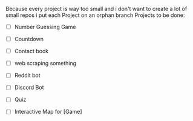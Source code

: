 Because every project is way too small and i don't want to create a lot of small repos i put each
Project on an orphan branch
Projects to be done:
- [ ] Number Guessing Game
- [ ] Countdown
- [ ] Contact book
- [ ] web scraping something
- [ ] Reddit bot
- [ ] Discord Bot
- [ ] Quiz
- [ ] Interactive Map for [Game]


